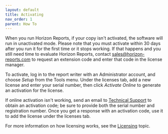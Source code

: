 ```yaml
---
layout: default
title: Activating
nav_order: 1
parent: How To
---
```


When you run Horizon Reports, if your copy isn't activated, the software will run in unactivated mode. Please note that you must activate within 30 days after you run it for the first time or it stops working. If that happens and you still need time to evaluate Horizon Reports, contact <a href="mailto:sales@horizon-reports.com" target="top">sales@horizon-reports.com</a> to request an extension code and enter that code in the license manager.

To activate, log in to the report writer with an Administrator account, and choose *Setup* from the Tools menu. Under the licenses tab, add a new license and enter your serial number, then click *Activate Online* to generate an activation for the license.

If online activation isn't working, send an email to [Technical Support](vfps://Topic/_0QN0YS5T5) to obtain an activation code; be sure to provide both the serial number and registration number. Once you get a response with an activation code, use it to add the license under the licenses tab. 

For more information on how licensing works, see the [Licensing](vfps://Topic/_0XJ111C8M) topic.